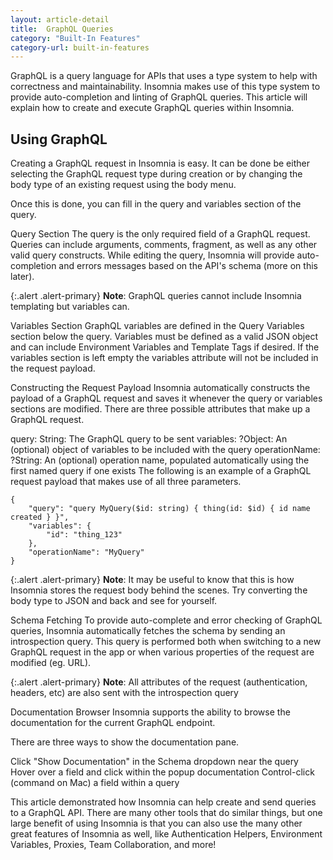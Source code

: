 ```yaml
---
layout: article-detail
title:  GraphQL Queries
category: "Built-In Features"
category-url: built-in-features
---
```


GraphQL is a query language for APIs that uses a type system to help with correctness and maintainability. Insomnia makes use of this type system to provide auto-completion and linting of GraphQL queries. This article will explain how to create and execute GraphQL queries within Insomnia.

## Using GraphQL

Creating a GraphQL request in Insomnia is easy. It can be done be either selecting the GraphQL request type during creation or by changing the body type of an existing request using the body menu.

Once this is done, you can fill in the query and variables section of the query.

Query Section
The query is the only required field of a GraphQL request. Queries can include arguments, comments, fragment, as well as any other valid query constructs. While editing the query, Insomnia will provide auto-completion and errors messages based on the API's schema (more on this later).

{:.alert .alert-primary}
**Note**: GraphQL queries cannot include Insomnia templating but variables can.

Variables Section
GraphQL variables are defined in the Query Variables section below the query. Variables must be defined as a valid JSON object and can include Environment Variables and Template Tags if desired. If the variables section is left empty the variables attribute will not be included in the request payload.

Constructing the Request Payload
Insomnia automatically constructs the payload of a GraphQL request and saves it whenever the query or variables sections are modified. There are three possible attributes that make up a GraphQL request.

query: String: The GraphQL query to be sent
variables: ?Object: An (optional) object of variables to be included with the query
operationName: ?String: An (optional) operation name, populated automatically using the first named query if one exists
The following is an example of a GraphQL request payload that makes use of all three parameters.

```
{
    "query": "query MyQuery($id: string) { thing(id: $id) { id name created } }",
    "variables": {
        "id": "thing_123"
    },
    "operationName": "MyQuery"
}
```

{:.alert .alert-primary}
**Note**: It may be useful to know that this is how Insomnia stores the request body behind the scenes. Try converting the body type to JSON and back and see for yourself.

Schema Fetching
To provide auto-complete and error checking of GraphQL queries, Insomnia automatically fetches the schema by sending an introspection query. This query is performed both when switching to a new GraphQL request in the app or when various properties of the request are modified (eg. URL). 

{:.alert .alert-primary}
**Note**: All attributes of the request (authentication, headers, etc) are also sent with the introspection query

Documentation Browser
Insomnia supports the ability to browse the documentation for the current GraphQL endpoint. 

There are three ways to show the documentation pane.

Click "Show Documentation" in the Schema dropdown near the query
Hover over a field and click within the popup documentation
Control-click (command on Mac) a field within a query

This article demonstrated how Insomnia can help create and send queries to a GraphQL API. There are many other tools that do similar things, but one large benefit of using Insomnia is that you can also use the many other great features of Insomnia as well, like Authentication Helpers, Environment Variables, Proxies, Team Collaboration, and more!